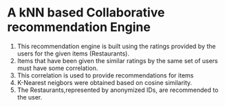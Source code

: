 # A kNN based Collaborative recommendation Engine

1) This recommendation engine is built using the ratings provided by the users for the given items (Restaurants). 
2) Items that have been given the similar ratings by the same set of users must have some correlation.
3) This correlation is used to provide recommendations for items 
4) K-Nearest neigbors were obtained based on cosine similarity.
5) The Restaurants,represented by anonymized IDs, are recommended to the user. 
